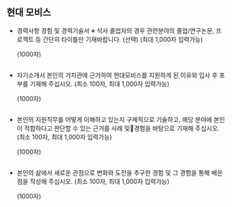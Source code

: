 ## 현대 모비스

- 경력사항 경험 및 경력기술서 ※ 석사 졸업자의 경우 관련분야의 졸업/연구논문, 프로젝트 등 간단히 타이틀만 기재바랍니다. (선택) (최대 1,000자 입력가능)

  (1000자)

  ```
  
  ```

  



- 자기소개서 본인의 가치관에 근거하여 현대모비스를 지원하게 된 이유와 입사 후 포부를 기재해 주십시오. (최소 100자, 최대 1,000자 입력가능)

  (1000자)

  ```
  
  ```

  



- 본인의 지원직무를 어떻게 이해하고 있는지 구체적으로 기술하고, 해당 분야에 본인이 적합하다고 판단할 수 있는 근거를 사례 및경험을 바탕으로 기재해 주십시오. (최소 100자, 최대 1,000자 입력가능)

  (1000자)

  ```
  
  ```

  



- 본인의 삶에서 새로운 관점으로 변화와 도전을 추구한 경험 및 그 경험을 통해 배운 점을 작성해 주십시오. (최소 100자, 최대 1,000자 입력가능)

  (1000자)

  ```
  
  ```

  

